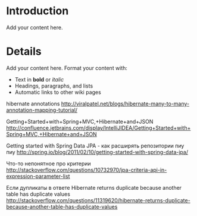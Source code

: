 # Introduction #

Add your content here.


# Details #

Add your content here.  Format your content with:
  * Text in **bold** or _italic_
  * Headings, paragraphs, and lists
  * Automatic links to other wiki pages

hibernate annotations
http://viralpatel.net/blogs/hibernate-many-to-many-annotation-mapping-tutorial/

Getting+Started+with+Spring+MVC,+Hibernate+and+JSON
http://confluence.jetbrains.com/display/IntelliJIDEA/Getting+Started+with+Spring+MVC,+Hibernate+and+JSON

Getting started with Spring Data JPA - как расширять репозитории пиу пиу
http://spring.io/blog/2011/02/10/getting-started-with-spring-data-jpa/

Что-то непонятное про критерии
http://stackoverflow.com/questions/10732970/jpa-criteria-api-in-expression-parameter-list

Если дупликаты в ответе
Hibernate returns duplicate because another table has duplicate values
http://stackoverflow.com/questions/11319620/hibernate-returns-duplicate-because-another-table-has-duplicate-values